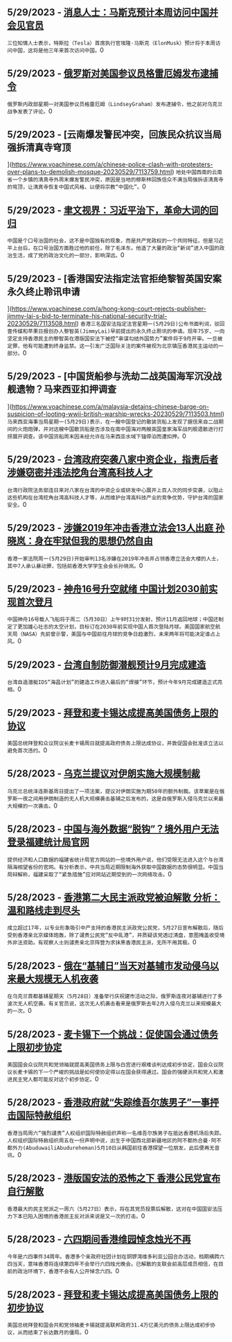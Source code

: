 
  ## 5/29/2023 - [消息人士：马斯克预计本周访问中国并会见官员](https://www.voachinese.com/a/musk-expected-to-visit-china-this-week-meet-officials-sources-20230529/7114323.html)
 ```三位知情人士表示，特斯拉（Tesla）首席执行官埃隆·马斯克（ElonMusk）预计将于本周访问中国，这将是他三年来首次访问中国。```0
  ## 5/29/2023 - [俄罗斯对美国参议员格雷厄姆发布逮捕令](https://www.voachinese.com/a/russia-issued-warrant-for-us-senator-graham-20230529/7114255.html)
 ```俄罗斯内政部星期一对美国参议员格雷厄姆（LindseyGraham）发布逮捕令，他之前对乌克兰战争发表了评论。```0
  ## 5/29/2023 - [云南爆发警民冲突，回族民众抗议当局强拆清真寺穹顶

 ](https://www.voachinese.com/a/chinese-police-clash-with-protesters-over-plans-to-demolish-mosque-20230529/7113759.html)
 ```地处中国西南的云南省一个乡镇的清真寺外周末爆发警民冲突，原因是当地的穆斯林回族信众不满当局强拆该清真寺的穹顶，让清真寺恢复中国式风格，以便将宗教“中国化”。```0
  ## 5/29/2023 - [聿文视界：习近平治下，革命大词的回归 ](https://www.voachinese.com/a/deng-yuwen-on-xi-s-newly-created-political-slogans-20230529/7113924.html)
 ```中国是个口号治国的社会，这不是中国独有的现象，而是共产党政权的一个共同特征。但是习近平上台后，在口号治国方面胜过他的前任，除了毛泽东。他造了大量的政治“新词”进入中国的政治生活，成了党的政治文化的一部分，影响深远。```0
  ## 5/29/2023 - [香港国安法指定法官拒绝黎智英国安案永久终止聆讯申请

](https://www.voachinese.com/a/hong-kong-court-rejects-publisher-jimmy-lai-s-bid-to-terminate-his-national-security-trial-20230529/7113508.html)
 ```香港三名国安法指定法官星期一(5月29日)公布书面判词，驳回壹传媒和苹果日报创办人黎智英(JimmyLai)早前提出的永久终止聆讯的申请。现年75岁、一向坚定支持香港民主的黎智英在港版国安法下被控“串谋勾结外国势力”案件将于9月开审。一旦被定罪，他有可能遭到终身监禁。这一引发广泛国际关注的案件被视为北京镇压香港民主运动的一部分。```0
  ## 5/29/2023 - [中国货船参与洗劫二战英国海军沉没战舰遗物？马来西亚扣押调查

](https://www.voachinese.com/a/malaysia-detains-chinese-barge-on-suspicion-of-looting-wwii-british-warship-wrecks-20230529/7113503.html)
 ```马来西亚海事当局星期一(5月29日)表示，在一艘中国登记的散装货船上发现了据信来自二战期间的火炮炮弹，并对这艘中国散货船是否涉及在南中国海对两艘英国皇家海军战列舰遗骸进行打捞展开调查。该中国货船周末因未经允许在马来西亚水域下锚停泊而遭扣押。```0
  ## 5/29/2023 - [ 台湾政府突袭八家中资企业，指责后者涉嫌窃密并违法挖角台湾高科技人才](https://www.voachinese.com/a/taiwan-raids-8-chinese-companies-for-alleged-tech-espionage-20230529/7113494.html)
 ```台湾行政院法务部连日来对八家在台湾的中资企业或研发中心展开上百人次的同步突袭，以阻止这些机构在台湾挖角台湾高科技人才等，从而维护台湾高科技产业的竞争优势，守护台湾的国家安全。```0
  ## 5/29/2023 - [涉嫌2019年冲击香港立法会13人出庭 孙晓岚：身在牢狱但我的思想仍然自由](https://www.voachinese.com/a/thirteen-in-court-over-2019-storming-of-hong-kong-legislature-20230529/7113396.html)
 ```香港一家法院周一(5月29日)开始审判13名涉嫌在2019年冲击并占领香港立法会大楼的人士，其中7人承认暴动罪，包括前香港大学学生会会长孙晓岚。```0
  ## 5/29/2023 - [神舟16号升空就绪 中国计划2030前实现首次登月](https://www.voachinese.com/a/chinese-astronauts-moon-landing-20230529/7113373.html)
 ```中国神舟16号载人飞船将于周二（5月30日）上午9时31分发射，预计11月返回地球；中国还制定了更加雄心壮志的太空计划，目标订在2030年前实现中国人首次登陆月球。美国国家航空航天局（NASA）先前曾示警，美国与中国前往月球的竞争日趋激烈，未来两年将可能决定谁占上风。```0
  ## 5/29/2023 - [台湾自制防御潜舰预计9月完成建造](https://www.voachinese.com/a/taiwan-indigenous-defense-submarine-20230529/7113360.html)
 ```台湾自造潜艇IDS“海昌计划”的建造工作进入最后的“焊接”环节，预计今年9月完成建造正式亮相。```0
  ## 5/29/2023 - [拜登和麦卡锡达成提高美国债务上限的协议](https://www.voachinese.com/a/biden-mccarthy-reach-agreement-on-deal-to-increase-us-debt-ceiling-20230528/7113314.html)
 ```美国总统拜登和众议院议长麦卡锡周日就提高政府债务上限达成协议，并敦促国会批准该立法以避免首次违约。```0
  ## 5/28/2023 - [乌克兰提议对伊朗实施大规模制裁](https://www.voachinese.com/a/ukraine-proposes-massive-sanctions-against-iran/7112937.html)
 ```乌克兰总统泽连斯基周日提出了一项法案，提议对伊朗实施为期50年的额外制裁。该草案是在俄罗斯一夜之间用伊朗制造的无人机大规模袭击基辅之后发布的，这是自俄罗斯入侵乌克兰以来最大规模的一次袭击。```0
  ## 5/28/2023 - [中国与海外数据“脱钩”？境外用户无法登录福建统计局官网](https://www.voachinese.com/a/offshore-access-to-website-of-fujin-curbed-20230528/7112754.html)
 ```提供经济和人口数据的福建省统计局官方网站的一些境外用户说，他们受限无法进入这个与台湾隔海相望省份的官网。有分析表示，中共当局近期限制海外获取中国数据的态势很明显。中国当局辩解称，福建采取了“紧急措施”应对网站近期受到的一次网络攻击。```0
  ## 5/28/2023 - [香港第二大民主派政党被迫解散 分析：温和路线走到尽头](https://www.voachinese.com/a/hong-kong-s-pro-democracy-civic-party-dissolved-under-pressure-20230528/7112687.html)
 ```成立超过17年，以专业形象吸引中产支持的香港民主派政党公民党，5月27日宣布解散后，随后受到香港亲北京媒体炮轰，除了谴责公民党“反中乱港”，并质疑该党透过清盘，意图掩盖收受境外非法资助。有观察人士则谴责亲北京阵营为求抹黑香港民主派，无所不用其极。```0
  ## 5/28/2023 - [俄在“基辅日”当天对基辅市发动侵乌以来最大规模无人机夜袭](https://www.voachinese.com/a/russia-unleashes-largest-drone-attack-on-kyiv-20230528/7112658.html)
 ```在乌克兰首都基辅星期天（5月28日）准备举行庆祝建市活动之际，俄罗斯连夜对基辅进行了多波次无人机空袭。有关官员说，这次无人机袭击看来是俄罗斯去年2月入侵乌克兰以来规模最大的一次。```0
  ## 5/28/2023 - [麦卡锡下一个挑战：促使国会通过债务上限初步协定](https://www.voachinese.com/a/mccarthy-next-challenge-sell-debt-ceiling-deal-in-congress-20230528/7112557.html)
 ```美国国会众议院共和党领袖就提高美国债务上限与白宫进行艰难谈判达成初步协定，国会众议院议长麦卡锡的下一个严峻的挑战是如何使协定得以在国会获得通过。国会的强硬派共和党人和激进民主党人都可能反对这个初步协定。```0
  ## 5/28/2023 - [香港政府就“失踪维吾尔族男子”一事抨击国际特赦组织](https://www.voachinese.com/a/hong-kong-blasts-rights-group-over-missing-uyghur-man-allegation-20230528/7112405.html)
 ```香港当局周六“强烈谴责”人权组织国际特赦组织声称一名维吾尔族男子在抵达香港机场后失踪。人权组织国际特赦组织周五在一份声明中说，出生于中国西北部新疆地区的阿不都热合曼·阿不都外力(AbuduwailiAbudureheman)5月10日从韩国前往香港探望一位朋友，此后便再无音讯。```0
  ## 5/28/2023 - [港版国安法的恐怖之下 香港公民党宣布自行解散](https://www.voachinese.com/a/major-hong-kong-democratic-party-disbands-amid-china-security-clampdown-20230526/7112412.html)
 ```香港最大的民主党派之一周六（5月27日）表示，将在其党员投票后解散，这对在中国国安法压力下本已陷入困境的香港民主反对派来说是又一次的打击。```0
  ## 5/28/2023 - [六四期间香港维园悼念烛光不再](https://www.voachinese.com/a/hong-kong-june-4th-vigil-likely-cancelled-for-fourth-year/7112402.html)
 ```今年是六四事件34周年。香港多个亲政府社团计划在铜锣湾维多利亚公园合办活动，档期横跨六四当天，意味香港将连续第四年不会举行六四烛光晚会。已解散的支联会前高层成员相信，在目前的政治环境下，香港不会有人公开悼念六四。```0
  ## 5/28/2023 - [拜登和麦卡锡达成提高美国债务上限的初步协议](https://www.voachinese.com/a/biden-mccarthy-have-tentative-us-debt-ceiling-deal-20230527/7112397.html)
 ```美国总统拜登和国会共和党领袖麦卡锡就提高联邦政府31.4万亿美元的债务上限达成初步协议，从而结束了长达数月的僵局。```0